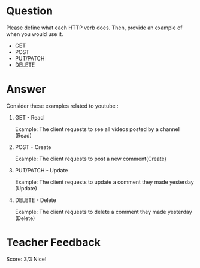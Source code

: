 # Question

Please define what each HTTP verb does. Then, provide an example of when you would use it.

- GET
- POST
- PUT/PATCH
- DELETE

# Answer

Consider these examples related to youtube :

1. GET - Read

   Example: The client requests to see all videos posted by a channel (Read)

2. POST - Create

   Example: The client requests to post a new comment(Create)

3. PUT/PATCH - Update

   Example: The client requests to update a comment they made yesterday (Update)

4. DELETE - Delete

   Example: The client requests to delete a comment they made yesterday (Delete)

# Teacher Feedback

Score: 3/3
Nice!
